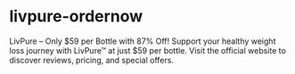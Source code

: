 # livpure-ordernow
LivPure – Only $59 per Bottle with 87% Off! Support your healthy weight loss journey with LivPure™ at just $59 per bottle. Visit the official website to discover reviews, pricing, and special offers.
